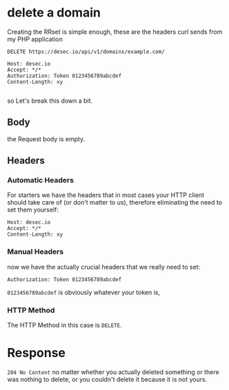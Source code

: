 # delete a domain

Creating the RRset is simple enough, these are the headers curl sends from my PHP application

```HTTP
DELETE https://desec.io/api/v1/domains/example.com/

Host: desec.io
Accept: */*
Authorization: Token 0123456789abcdef
Content-Length: xy


```

so Let's break this down a bit. 

## Body

the Request body is empty.

## Headers

### Automatic Headers

For starters we have the headers that in most cases your HTTP client should take care of (or don't matter to us), 
therefore eliminating the need to set them yourself:

```HTTP
Host: desec.io
Accept: */*
Content-Length: xy
```

### Manual Headers

now we have the actually crucial headers that we really need to set:

```HTTP
Authorization: Token 0123456789abcdef
```

`0123456789abcdef` is obviously whatever your token is, 

### HTTP Method

The HTTP Method in this case is `DELETE`.

# Response

`204 No Content` no matter whether you actually deleted something or there was nothing to delete, or you couldn't delete it because it is not yours.
